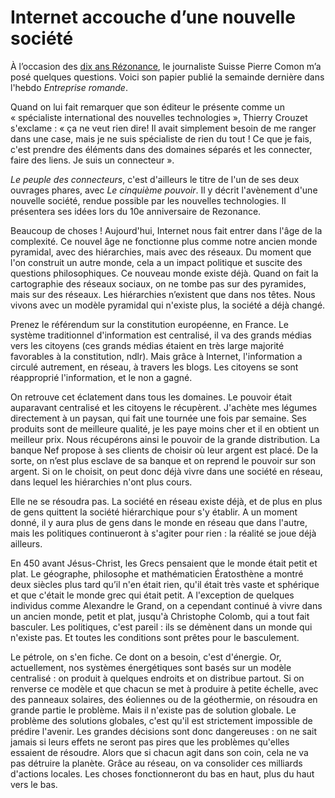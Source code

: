 # Internet accouche d’une nouvelle société

À l’occasion des [dix ans Rézonance](http://blog.tcrouzet.com/2008/04/25/le-monde-change-et-vous/), le journaliste Suisse Pierre Comon m’a posé quelques questions. Voici son papier publié la semainde dernière dans l'hebdo *Entreprise romande*.

Quand on lui fait remarquer que son éditeur le présente comme un « spécialiste international des nouvelles technologies », Thierry Crouzet s'exclame : « ça ne veut rien dire! Il avait simplement besoin de me ranger dans une case, mais je ne suis spécialiste de rien du tout ! Ce que je fais, c'est prendre des éléments dans des domaines séparés et les connecter, faire des liens. Je suis un connecteur ».

*Le peuple des connecteurs*, c'est d'ailleurs le titre de l'un de ses deux ouvrages phares, avec *Le cinquième pouvoir*. Il y décrit l'avènement d'une nouvelle société, rendue possible par les nouvelles technologies. Il présentera ses idées lors du 10e anniversaire de Rezonance.

Beaucoup de choses ! Aujourd'hui, Internet nous fait entrer dans l'âge de la complexité. Ce nouvel âge ne fonctionne plus comme notre ancien monde pyramidal, avec des hiérarchies, mais avec des réseaux. Du moment que l'on construit un autre monde, cela a un impact politique et suscite des questions philosophiques. Ce nouveau monde existe déjà. Quand on fait la cartographie des réseaux sociaux, on ne tombe pas sur des pyramides, mais sur des réseaux. Les hiérarchies n’existent que dans nos têtes. Nous vivons avec un modèle pyramidal qui n'existe plus, la société a déjà changé.

Prenez le référendum sur la constitution européenne, en France. Le système traditionnel d'information est centralisé, il va des grands médias vers les citoyens (ces grands médias étaient en très large majorité favorables à la constitution, ndlr). Mais grâce à Internet, l'information a circulé autrement, en réseau, à travers les blogs. Les citoyens se sont réapproprié l'information, et le non a gagné.

On retrouve cet éclatement dans tous les domaines. Le pouvoir était auparavant centralisé et les citoyens le récupèrent. J'achète mes légumes directement à un paysan, qui fait une tournée une fois par semaine. Ses produits sont de meilleure qualité, je les paye moins cher et il en obtient un meilleur prix. Nous récupérons ainsi le pouvoir de la grande distribution. La banque Nef propose à ses clients de choisir où leur argent est placé. De la sorte, on n’est plus esclave de sa banque et on reprend le pouvoir sur son argent. Si on le choisit, on peut donc déjà vivre dans une société en réseau, dans lequel les hiérarchies n'ont plus cours.

Elle ne se résoudra pas. La société en réseau existe déjà, et de plus en plus de gens quittent la société hiérarchique pour s'y établir. A un moment donné, il y aura plus de gens dans le monde en réseau que dans l'autre, mais les politiques continueront à s'agiter pour rien : la réalité se joue déjà ailleurs.

En 450 avant Jésus-Christ, les Grecs pensaient que le monde était petit et plat. Le géographe, philosophe et mathématicien Ératosthène a montré deux siècles plus tard qu’il n'en était rien, qu'il était très vaste et sphérique et que c'était le monde grec qui était petit. A l'exception de quelques individus comme Alexandre le Grand, on a cependant continué à vivre dans un ancien monde, petit et plat, jusqu'à Christophe Colomb, qui a tout fait basculer. Les politiques, c'est pareil : ils se démènent dans un monde qui n'existe pas. Et toutes les conditions sont prêtes pour le basculement.

Le pétrole, on s'en fiche. Ce dont on a besoin, c'est d'énergie. Or, actuellement, nos systèmes énergétiques sont basés sur un modèle centralisé : on produit à quelques endroits et on distribue partout. Si on renverse ce modèle et que chacun se met à produire à petite échelle, avec des panneaux solaires, des éoliennes ou de la géothermie, on résoudra en grande partie le problème. Mais il n'existe pas de solution globale. Le problème des solutions globales, c'est qu'il est strictement impossible de prédire l'avenir. Les grandes décisions sont donc dangereuses : on ne sait jamais si leurs effets ne seront pas pires que les problèmes qu'elles essaient de résoudre. Alors que si chacun agit dans son coin, cela ne va pas détruire la planète. Grâce au réseau, on va consolider ces milliards d'actions locales. Les choses fonctionneront du bas en haut, plus du haut vers le bas.